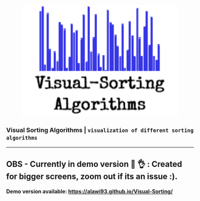 
<p align="center">
  <img width="420" height="300" src="/logo/visual-sorting-algorithm.png">
</p>


### Visual Sorting Algorithms | `visualization of different sorting algorithms`
     
---
## OBS - Currently in demo version 👷 👌 :  Created for bigger screens, zoom out if its an issue :).

#### Demo version available:  https://alawi93.github.io/Visual-Sorting/

 
